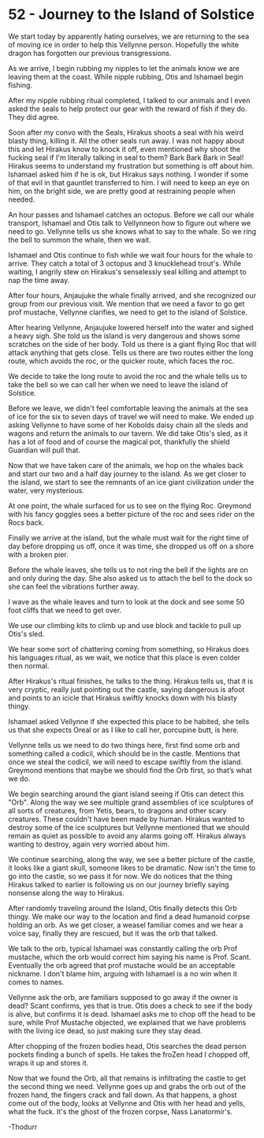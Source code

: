 # 52 - Journey to the Island of Solstice

We start today by apparently hating ourselves, we are returning to the sea of moving ice in order to help this Vellynne person. Hopefully the white dragon has forgotten our previous transgressions.

As we arrive, I begin rubbing my nipples to let the animals know we are leaving them at the coast. While nipple rubbing, Otis and Ishamael begin fishing.

After my nipple rubbing ritual completed, I talked to our animals and I even asked the seals to help protect our gear with the reward of fish if they do. They did agree.

Soon after my convo with the Seals, Hirakus shoots a seal with his weird blasty thing, killing it. All the other seals run away. I was not happy about this and let Hirakus know to knock it off, even mentioned why shoot the fucking seal if I'm literally talking in seal to them? Bark Bark Bark in Seal! Hirakus seems to understand my frustration but something is off about him. Ishamael asked him if he is ok, but Hirakus says nothing. I wonder if some of that evil in that gauntlet transferred to him. I will need to keep an eye on him, on the bright side, we are pretty good at restraining people when needed.

An hour passes and Ishamael catches an octopus. Before we call our whale transport, Ishamael and Otis talk to Vellynneon how to figure out where we need to go. Vellynne tells us she knows what to say to the whale. So we ring the bell to summon the whale, then we wait.

Ishamael and Otis continue to fish while we wait four hours for the whale to arrive. They catch a total of 3 octopus and 3 knucklehead trout's. While waiting, I angrily stew on Hirakus's senselessly seal killing and attempt to nap the time away.

After four hours, Anjaujuke the whale finally arrived, and she recognized our group from our previous visit. We mention that we need a favor to go get prof mustache, Vellynne clarifies, we need to get to the island of Solstice.

After hearing Vellynne, Anjaujuke lowered herself into the water and sighed a heavy sigh. She told us the island is very dangerous and shows some scratches on the side of her body. Told us there is a giant flying Roc that will attack anything that gets close. Tells us there are two routes either the long route, which avoids the roc, or the quicker route, which faces the roc.

We decide to take the long route to avoid the roc and the whale tells us to take the bell so we can call her when we need to leave the island of Solstice.

Before we leave, we didn't feel comfortable leaving the animals at the sea of ice for the six to seven days of travel we will need to make. We ended up asking Vellynne to have some of her Kobolds daisy chain all the sleds and wagons and return the animals to our tavern. We did take Otis's sled, as it has a lot of food and of course the magical pot, thankfully the shield Guardian will pull that.

Now that we have taken care of the animals, we hop on the whales back and start our two and a half day journey to the island. As we get closer to the island, we start to see the remnants of an ice giant civilization under the water, very mysterious.

At one point, the whale surfaced for us to see on the flying Roc. Greymond with his fancy goggles sees a better picture of the roc and sees rider on the Rocs back.

Finally we arrive at the island, but the whale must wait for the right time of day before dropping us off, once it was time, she dropped us off on a shore with a broken pier.

Before the whale leaves, she tells us to not ring the bell if the lights are on and only during the day. She also asked us to attach the bell to the dock so she can feel the vibrations further away.

I wave as the whale leaves and turn to look at the dock and see some 50 foot cliffs that we need to get over.

We use our climbing kits to climb up and use block and tackle to pull up Otis's sled.

We hear some sort of chattering coming from something, so Hirakus does his languages ritual, as we wait, we notice that this place is even colder then normal.

After Hirakus's ritual finishes, he talks to the thing. Hirakus tells us, that it is very cryptic, really just pointing out the castle, saying dangerous is afoot and points to an icicle that Hirakus swiftly knocks down with his blasty thingy.

Ishamael asked Vellynne if she expected this place to be habited, she tells us that she expects Oreal or as I like to call her, porcupine butt, is here.

Vellynne tells us we need to do two things here, first find some orb and something called a codicil, which should be in the castle. Mentions that once we steal the codicil, we will need to escape swiftly from the island. Greymond mentions that maybe we should find the Orb first, so that’s what we do.

We begin searching around the giant island seeing if Otis can detect this "Orb". Along the way we see multiple grand assemblies of ice sculptures of all sorts of creatures, from Yetis, bears, to dragons and other scary creatures. These couldn't have been made by human. Hirakus wanted to destroy some of the ice sculptures but Vellynne mentioned that we should remain as quiet as possible to avoid any alarms going off. Hirakus always wanting to destroy, again very worried about him.

We continue searching, along the way, we see a better picture of the castle, it looks like a giant skull, someone likes to be dramatic. Now isn't the time to go into the castle, so we pass it for now.  We do notices that the thing Hirakus talked to earlier is following us on our journey briefly saying nonsense along the way to Hirakus.

After randomly traveling around the Island, Otis finally detects this Orb thingy. We make our way to the location and find a dead humanoid corpse holding an orb. As we get closer, a weasel familiar comes and we hear a voice say, finally they are rescued, but it was the orb that talked.

We talk to the orb, typical Ishamael was constantly calling the orb Prof mustache, which the orb would correct him saying his name is Prof. Scant. Eventually the orb agreed that prof mustache would be an acceptable nickname. I don't blame him, arguing with Ishamael is a no win when it comes to names.

Vellynne ask the orb, are familiars supposed to go away if the owner is dead? Scant confirms, yes that is true. Otis does a check to see if the body is alive, but confirms it is dead. Ishamael asks me to chop off the head to be sure, while Prof Mustache objected, we explained that we have problems with the living ice dead, so just making sure they stay dead.

After chopping of the frozen bodies head, Otis searches the dead person pockets finding a bunch of spells. He takes the froZen head I chopped off, wraps it up and stores it.

Now that we found the Orb, all that remains is infiltrating the castle to get the second thing we need. Vellynne goes up and grabs the orb out of the frozen hand, the fingers crack and fall down. As that happens, a ghost come out of the body, looks at Vellynne and Otis with her head and yells, what the fuck. It's the ghost of the frozen corpse, Nass Lanatormir's.

-Thodurr

